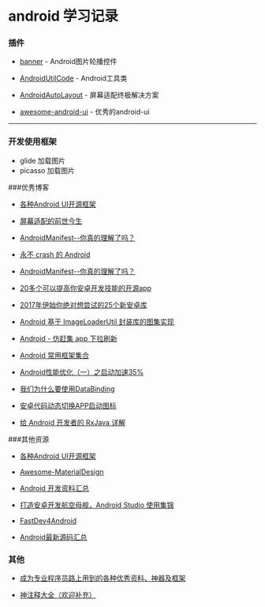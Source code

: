 # android 学习记录

### 插件

* [banner](https://github.com/youth5201314/banner) - Android图片轮播控件

* [AndroidUtilCode](https://github.com/Blankj/AndroidUtilCode) - Android工具类

* [AndroidAutoLayout](https://github.com/hongyangAndroid/AndroidAutoLayout) - 屏幕适配终极解决方案

* [awesome-android-ui](https://github.com/hongyangAndroid/AndroidAutoLayout) - 优秀的android-ui



---

### 开发使用框架

* glide 加载图片
* picasso 加载图片

###优秀博客


* [各种Android UI开源框架](https://github.com/Tim9Liu9/TimLiu-Android)

* [屏幕适配的前世今生](http://blog.csdn.net/lin_t_s/article/details/55271002)

* [AndroidManifest--你真的理解了吗？](http://www.jianshu.com/p/6ed30112d4a4)

* [永不 crash 的 Android](https://gold.xitu.io/entry/58a54482128fe1006463406f)

* [AndroidManifest--你真的理解了吗？](http://www.jcodecraeer.com/a/anzhuokaifa/androidkaifa/2017/0214/7114.html)

* [20多个可以提高你安卓开发技能的开源app](https://github.com/inferjay/AndroidDevTools)  

* [2017年伊始你绝对想尝试的25个新安卓库](http://www.jcodecraeer.com/a/anzhuokaifa/androidkaifa/2017/0216/7122.html)  

* [Android 基于 ImageLoaderUtil 封装库的图集实现](https://gold.xitu.io/entry/58a664368d6d810057caae6c)  

* [Android - 仿赶集 app 下拉刷新](https://gold.xitu.io/entry/587723281b69e6006bcfc3af)  

* [Android 常用框架集合](https://gold.xitu.io/post/5875da3cac502e006476de1a)  

* [Android性能优化（一）之启动加速35%](https://gold.xitu.io/post/5874bff0128fe1006b443fa0)  

* [我们为什么要使用DataBinding](https://gold.xitu.io/entry/58a8fada5c497d005fbd8bd3)  

* [安卓代码动态切换APP启动图标](http://blog.csdn.net/hansion3333/article/details/54946304)

* [给 Android 开发者的 RxJava 详解](http://gank.io/post/560e15be2dca930e00da1083)








###其他资源
* [各种Android UI开源框架](https://github.com/Tim9Liu9/TimLiu-Android)

* [Awesome-MaterialDesign](https://github.com/lightSky/Awesome-MaterialDesign)

* [Android 开发资料汇总](https://github.com/tonycheng93/Android-development-summary)   

* [打造安卓开发航空母舰，Android Studio 使用集锦](https://github.com/jp1017/Android-Development-Aircraft-Carrier)
  
* [FastDev4Android](https://github.com/jiangqqlmj/FastDev4Android)

* [Android最新源码汇总](http://androidblog.cn/index.php/Source/)
   
  



### 其他

* [成为专业程序员路上用到的各种优秀资料、神器及框架](https://gold.xitu.io/entry/58a57529128fe1006465864d)  

* [神注释大全（欢迎补充）](https://gold.xitu.io/entry/58758081ac502e006c359757)  







